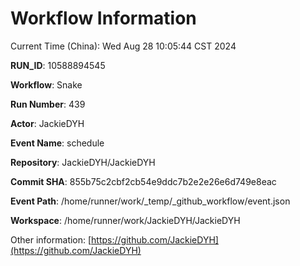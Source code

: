 # Workflow Information

Current Time (China): Wed Aug 28 10:05:44 CST 2024  

**RUN_ID**: 10588894545  

**Workflow**: Snake  

**Run Number**: 439  

**Actor**: JackieDYH  

**Event Name**: schedule  

**Repository**: JackieDYH/JackieDYH  

**Commit SHA**: 855b75c2cbf2cb54e9ddc7b2e2e26e6d749e8eac  

**Event Path**: /home/runner/work/_temp/_github_workflow/event.json  

**Workspace**: /home/runner/work/JackieDYH/JackieDYH  

Other information: [https://github.com/JackieDYH](https://github.com/JackieDYH)
